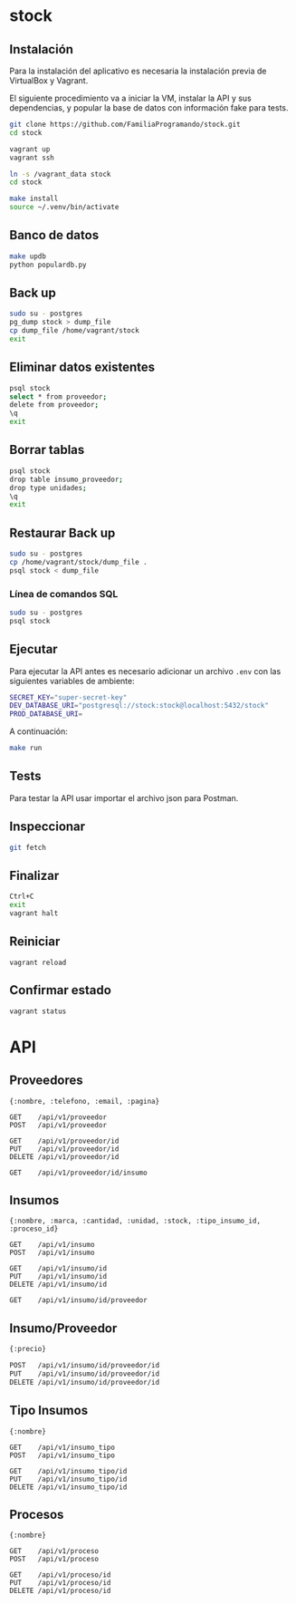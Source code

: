 # stock

## Instalación

Para la instalación del aplicativo es necesaria la instalación previa
de VirtualBox y Vagrant.

El siguiente procedimiento va a iniciar la VM, instalar la API y sus
dependencias, y popular la base de datos con información fake para
tests.

```bash
git clone https://github.com/FamiliaProgramando/stock.git
cd stock

vagrant up
vagrant ssh

ln -s /vagrant_data stock
cd stock

make install
source ~/.venv/bin/activate
```

## Banco de datos

```bash
make updb
python populardb.py
```
## Back up

```bash
sudo su - postgres
pg_dump stock > dump_file
cp dump_file /home/vagrant/stock
exit
```
## Eliminar datos existentes

```bash
psql stock
select * from proveedor;
delete from proveedor;
\q
exit
```

## Borrar tablas

```bash
psql stock
drop table insumo_proveedor;
drop type unidades;
\q
exit
```

## Restaurar Back up

```bash
sudo su - postgres
cp /home/vagrant/stock/dump_file .
psql stock < dump_file
```

### Línea de comandos SQL

```bash
sudo su - postgres
psql stock
```

## Ejecutar

Para ejecutar la API antes es necesario adicionar un archivo `.env` con
las siguientes variables de ambiente:

```bash
SECRET_KEY="super-secret-key"
DEV_DATABASE_URI="postgresql://stock:stock@localhost:5432/stock"
PROD_DATABASE_URI=

```

A continuación:

```bash
make run
```

## Tests

Para testar la API usar importar el archivo json para Postman.

## Inspeccionar

```bash
git fetch
```

## Finalizar

```bash
Ctrl+C
exit
vagrant halt
```

## Reiniciar
```
vagrant reload
```
## Confirmar estado
```
vagrant status
```


# API

## Proveedores

```
{:nombre, :telefono, :email, :pagina}

GET    /api/v1/proveedor
POST   /api/v1/proveedor

GET    /api/v1/proveedor/id
PUT    /api/v1/proveedor/id
DELETE /api/v1/proveedor/id

GET    /api/v1/proveedor/id/insumo
```

## Insumos

```
{:nombre, :marca, :cantidad, :unidad, :stock, :tipo_insumo_id, :proceso_id}

GET    /api/v1/insumo
POST   /api/v1/insumo

GET    /api/v1/insumo/id
PUT    /api/v1/insumo/id
DELETE /api/v1/insumo/id

GET    /api/v1/insumo/id/proveedor
```

## Insumo/Proveedor

```bash
{:precio}

POST   /api/v1/insumo/id/proveedor/id
PUT    /api/v1/insumo/id/proveedor/id
DELETE /api/v1/insumo/id/proveedor/id
```

## Tipo Insumos

```
{:nombre}

GET    /api/v1/insumo_tipo
POST   /api/v1/insumo_tipo

GET    /api/v1/insumo_tipo/id
PUT    /api/v1/insumo_tipo/id
DELETE /api/v1/insumo_tipo/id
```

## Procesos

```
{:nombre}

GET    /api/v1/proceso
POST   /api/v1/proceso

GET    /api/v1/proceso/id
PUT    /api/v1/proceso/id
DELETE /api/v1/proceso/id
```
